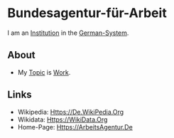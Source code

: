 # Bundesagentur-für-Arbeit

I am an [Institution](600097.md) in the [German-System](8000998.md).

## About

- My [Topic](600051.md) is [Work](60036.md).

## Links

- Wikipedia: [Https://De.WikiPedia.Org](https://de.wikipedia.org/wiki/Bundesagentur_f%C3%BCr_Arbeit)
- Wikidata: [Https://WikiData.Org](https://wikidata.org/wiki/Q1478016)
- Home-Page: [Https://ArbeitsAgentur.De](https://arbeitsagentur.de)
